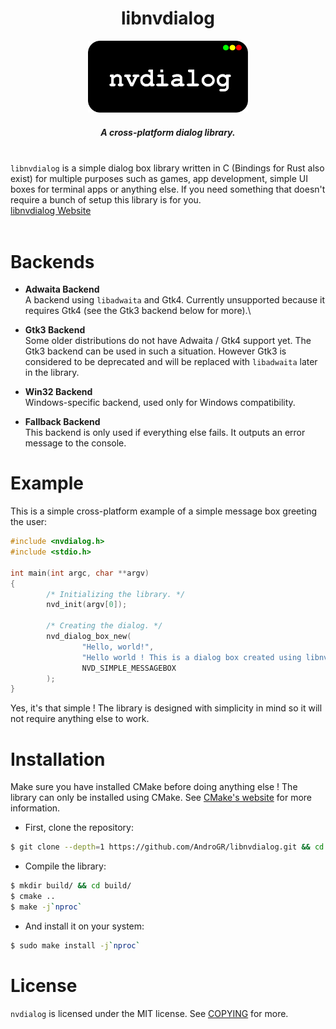 <div align="center">
        <h1>libnvdialog</h1>
        <img src="assets/logo.svg" width="256">
        <br>
        <h5>A cross-platform dialog library.</h5>
</div>

<br>
<code>libnvdialog</code> is a simple dialog box library written in C (Bindings for Rust also exist)
for multiple purposes such as games, app development, simple UI boxes for terminal apps or anything else. If you need something that doesn't require a bunch of setup this library is for you. <br>
<a href="https://androgr.github.io/libnvdialog">libnvdialog Website</a>
<br> <br>

# Backends
- **Adwaita Backend**\
A backend using `libadwaita` and Gtk4. Currently unsupported because it requires Gtk4 (see the Gtk3 backend below for more).\

- **Gtk3 Backend**\
Some older distributions do not have Adwaita / Gtk4 support yet. The Gtk3 backend can be used in such a situation. However Gtk3 is considered to be deprecated and will be replaced with `libadwaita` later in the library.

- **Win32 Backend**\
Windows-specific backend, used only for Windows compatibility.

- **Fallback Backend**\
This backend is only used if everything else fails. It outputs an error message to the console.

# Example
This is a simple cross-platform example of a simple message box greeting the user:
```c
#include <nvdialog.h>
#include <stdio.h>

int main(int argc, char **argv)
{
        /* Initializing the library. */
        nvd_init(argv[0]);

        /* Creating the dialog. */
        nvd_dialog_box_new(
                "Hello, world!",
                "Hello world ! This is a dialog box created using libnvdialog!"
                NVD_SIMPLE_MESSAGEBOX
        );
}
```
Yes, it's that simple ! The library is designed with simplicity in mind so it will not require anything else to work.

# Installation
Make sure you have installed CMake before doing anything else ! The library can only be installed using CMake. See [CMake's website](https://cmake.org/) for more information.
- First, clone the repository:
```sh
$ git clone --depth=1 https://github.com/AndroGR/libnvdialog.git && cd libnvdialog/
```

- Compile the library:
```sh
$ mkdir build/ && cd build/
$ cmake ..
$ make -j`nproc`
```

- And install it on your system:
```sh
$ sudo make install -j`nproc`
```

# License
`nvdialog` is licensed under the MIT license. See [COPYING](./COPYING) for more.
